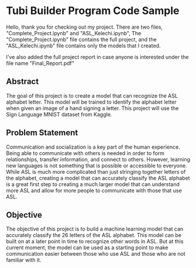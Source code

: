 # Tubi Builder Program Code Sample
Hello, thank you for checking out my project. There are two files, "Complete_Project.ipynb" and "ASL_Kelechi.ipynb", The "Complete_Project.ipynb" file contains the full project, and the "ASL_Kelechi.ipynb" file contains only the models that I created.

I've also added the full project report in case anyone is interested under the file name "Final_Report.pdf"

## Abstract
The goal of this project is to create a model that can recognize the ASL alphabet letter. This model will be trained to identify the alphabet letter when given an image of a hand signing a letter. This project will use the Sign Language MNIST dataset from Kaggle.

## Problem Statement
Communication and socialization is a key part of the human experience. Being able to communicate with others is needed in order to form relationships, transfer information, and connect to others. However, learning new languages is not something that is possible or accessible to everyone. While ASL is much more complicated than just stringing together letters of the alphabet, creating a model that can accurately classify the ASL alphabet is a great first step to creating a much larger model that can understand more ASL and allow for more people to communicate with those that use ASL.

## Objective
The objective of this project is to build a machine learning model that can accurately classify the 26 letters of the ASL alphabet. This model can be built on at a later point in time to recognize other words in ASL. But at this current moment, the model can be used as a starting point to make communication easier between those who use ASL and those who are not familiar with it.
